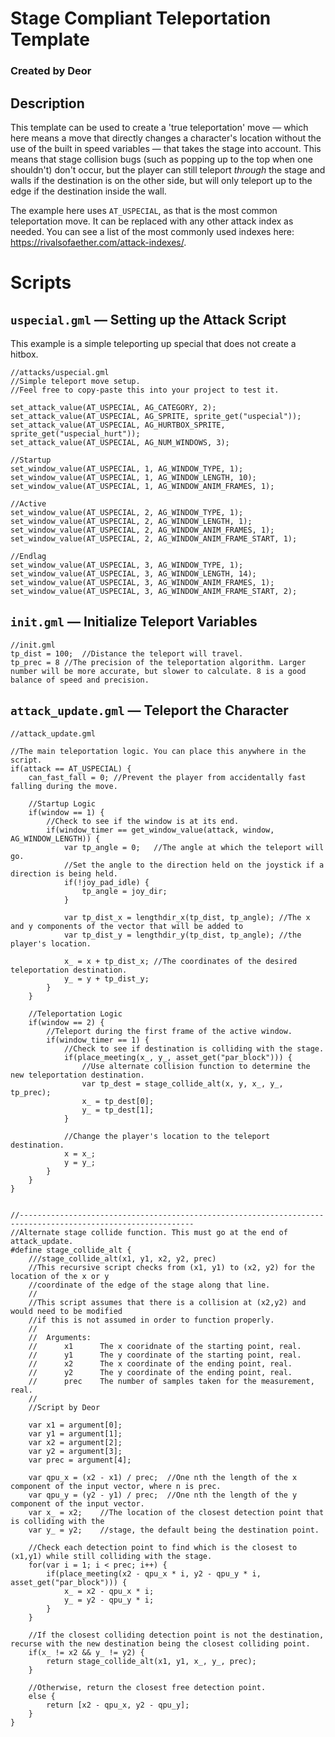 # Stage Compliant Teleportation Template
### Created by Deor

## Description
This template can be used to create a 'true teleportation' move — which here means a move that directly changes a character's location without the use of the built in speed variables — that takes the stage into account. This means that stage collision bugs (such as popping up to the top when one shouldn't) don't occur, but the player can still teleport *through* the stage and walls if the destination is on the other side, but will only teleport up to the edge if the destination inside the wall.

The example here uses `AT_USPECIAL`, as that is the most common teleportation move. It can be replaced with any other attack index as needed. You can see a list of the most commonly used indexes here: https://rivalsofaether.com/attack-indexes/.

# Scripts
## `uspecial.gml` — Setting up the Attack Script
This example is a simple teleporting up special that does not create a hitbox.
```GML
//attacks/uspecial.gml
//Simple teleport move setup.
//Feel free to copy-paste this into your project to test it.

set_attack_value(AT_USPECIAL, AG_CATEGORY, 2);
set_attack_value(AT_USPECIAL, AG_SPRITE, sprite_get("uspecial"));
set_attack_value(AT_USPECIAL, AG_HURTBOX_SPRITE, sprite_get("uspecial_hurt"));
set_attack_value(AT_USPECIAL, AG_NUM_WINDOWS, 3);

//Startup
set_window_value(AT_USPECIAL, 1, AG_WINDOW_TYPE, 1);
set_window_value(AT_USPECIAL, 1, AG_WINDOW_LENGTH, 10);
set_window_value(AT_USPECIAL, 1, AG_WINDOW_ANIM_FRAMES, 1);

//Active
set_window_value(AT_USPECIAL, 2, AG_WINDOW_TYPE, 1);
set_window_value(AT_USPECIAL, 2, AG_WINDOW_LENGTH, 1);
set_window_value(AT_USPECIAL, 2, AG_WINDOW_ANIM_FRAMES, 1);
set_window_value(AT_USPECIAL, 2, AG_WINDOW_ANIM_FRAME_START, 1);

//Endlag
set_window_value(AT_USPECIAL, 3, AG_WINDOW_TYPE, 1);
set_window_value(AT_USPECIAL, 3, AG_WINDOW_LENGTH, 14);
set_window_value(AT_USPECIAL, 3, AG_WINDOW_ANIM_FRAMES, 1);
set_window_value(AT_USPECIAL, 3, AG_WINDOW_ANIM_FRAME_START, 2);
```

## `init.gml` — Initialize Teleport Variables
```GML
//init.gml
tp_dist = 100;  //Distance the teleport will travel.
tp_prec = 8 //The precision of the teleportation algorithm. Larger number will be more accurate, but slower to calculate. 8 is a good balance of speed and precision.
```
## `attack_update.gml` — Teleport the Character
```GML
//attack_update.gml

//The main teleportation logic. You can place this anywhere in the script.
if(attack == AT_USPECIAL) {
    can_fast_fall = 0; //Prevent the player from accidentally fast falling during the move.
    
    //Startup Logic
    if(window == 1) {
        //Check to see if the window is at its end.
        if(window_timer == get_window_value(attack, window, AG_WINDOW_LENGTH)) {
            var tp_angle = 0;   //The angle at which the teleport will go.
            //Set the angle to the direction held on the joystick if a direction is being held.
            if(!joy_pad_idle) {
                tp_angle = joy_dir;
            }
        
            var tp_dist_x = lengthdir_x(tp_dist, tp_angle); //The x and y components of the vector that will be added to
            var tp_dist_y = lengthdir_y(tp_dist, tp_angle); //the player's location.
            
            x_ = x + tp_dist_x; //The coordinates of the desired teleportation destination.
            y_ = y + tp_dist_y;
        }
    }
    
    //Teleportation Logic
    if(window == 2) {
        //Teleport during the first frame of the active window.
        if(window_timer == 1) {
            //Check to see if destination is colliding with the stage.
            if(place_meeting(x_, y_, asset_get("par_block"))) {
                //Use alternate collision function to determine the new teleportation destination.
                var tp_dest = stage_collide_alt(x, y, x_, y_, tp_prec);
                x_ = tp_dest[0];
                y_ = tp_dest[1];
            }
            
            //Change the player's location to the teleport destination.
            x = x_;
            y = y_;
        }
    }
}


//-------------------------------------------------------------------------------------------------------------
//Alternate stage collide function. This must go at the end of attack_update.
#define stage_collide_alt {
    ///stage_collide_alt(x1, y1, x2, y2, prec)
    //This recursive script checks from (x1, y1) to (x2, y2) for the location of the x or y
    //coordinate of the edge of the stage along that line.
    //
    //This script assumes that there is a collision at (x2,y2) and would need to be modified
    //if this is not assumed in order to function properly.
    //
    //  Arguments:
    //      x1      The x cooridnate of the starting point, real.
    //      y1      The y coordinate of the starting point, real.
    //      x2      The x coordinate of the ending point, real.
    //      y2      The y coordinate of the ending point, real.
    //      prec    The number of samples taken for the measurement, real.
    //
    //Script by Deor
    
    var x1 = argument[0];
    var y1 = argument[1];
    var x2 = argument[2];
    var y2 = argument[3];
    var prec = argument[4];
    
    var qpu_x = (x2 - x1) / prec;  //One nth the length of the x component of the input vector, where n is prec.
    var qpu_y = (y2 - y1) / prec;  //One nth the length of the y component of the input vector.
    var x_ = x2;    //The location of the closest detection point that is colliding with the
    var y_ = y2;    //stage, the default being the destination point.
    
    //Check each detection point to find which is the closest to (x1,y1) while still colliding with the stage.
    for(var i = 1; i < prec; i++) {
        if(place_meeting(x2 - qpu_x * i, y2 - qpu_y * i, asset_get("par_block"))) {
            x_ = x2 - qpu_x * i;
            y_ = y2 - qpu_y * i;
        }
    }
    
    //If the closest colliding detection point is not the destination, recurse with the new destination being the closest colliding point.
    if(x_ != x2 && y_ != y2) {
        return stage_collide_alt(x1, y1, x_, y_, prec);
    }
        
    //Otherwise, return the closest free detection point.
    else {
        return [x2 - qpu_x, y2 - qpu_y];
    }
}
```